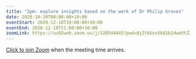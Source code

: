 ```yaml
---
title: "2pm: explore insights based on the work of Dr Philip Groves"
date: 2020-10-30T00:00:00+10:00
eventStart: 2020-12-18T19:00:00+10:00
eventEnd: 2020-12-18T21:00:00+10:00
zoomLink: https://us02web.zoom.us/j/320544045?pwd=QjZtbUxvVk81b2dweUtZZTE3ZE9IZz09
---
```


[Click to join Zoom](https://us02web.zoom.us/j/320544045?pwd=QjZtbUxvVk81b2dweUtZZTE3ZE9IZz09) when the meeting time arrives.